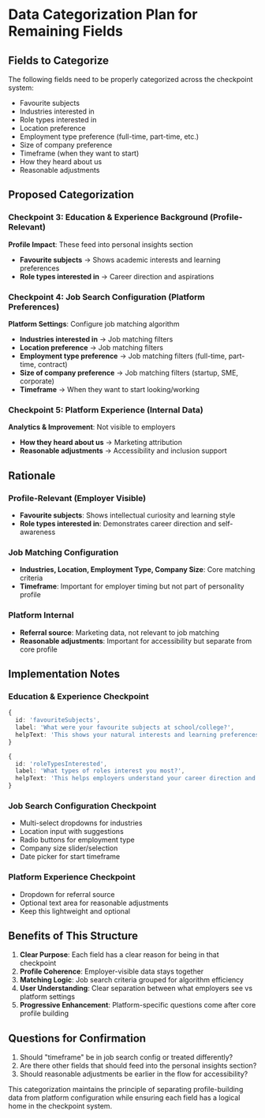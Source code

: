 # Data Categorization Plan for Remaining Fields

## Fields to Categorize

The following fields need to be properly categorized across the checkpoint system:

- Favourite subjects
- Industries interested in  
- Role types interested in
- Location preference
- Employment type preference (full-time, part-time, etc.)
- Size of company preference
- Timeframe (when they want to start)
- How they heard about us
- Reasonable adjustments

## Proposed Categorization

### Checkpoint 3: Education & Experience Background (Profile-Relevant)
**Profile Impact**: These feed into personal insights section
- **Favourite subjects** → Shows academic interests and learning preferences
- **Role types interested in** → Career direction and aspirations

### Checkpoint 4: Job Search Configuration (Platform Preferences)
**Platform Settings**: Configure job matching algorithm
- **Industries interested in** → Job matching filters
- **Location preference** → Job matching filters
- **Employment type preference** → Job matching filters (full-time, part-time, contract)
- **Size of company preference** → Job matching filters (startup, SME, corporate)
- **Timeframe** → When they want to start looking/working

### Checkpoint 5: Platform Experience (Internal Data)
**Analytics & Improvement**: Not visible to employers
- **How they heard about us** → Marketing attribution
- **Reasonable adjustments** → Accessibility and inclusion support

## Rationale

### Profile-Relevant (Employer Visible)
- **Favourite subjects**: Shows intellectual curiosity and learning style
- **Role types interested in**: Demonstrates career direction and self-awareness

### Job Matching Configuration
- **Industries, Location, Employment Type, Company Size**: Core matching criteria
- **Timeframe**: Important for employer timing but not part of personality profile

### Platform Internal
- **Referral source**: Marketing data, not relevant to job matching
- **Reasonable adjustments**: Important for accessibility but separate from core profile

## Implementation Notes

### Education & Experience Checkpoint
```typescript
{
  id: 'favouriteSubjects',
  label: 'What were your favourite subjects at school/college?',
  helpText: 'This shows your natural interests and learning preferences to employers.'
}

{
  id: 'roleTypesInterested',
  label: 'What types of roles interest you most?',
  helpText: 'This helps employers understand your career direction and aspirations.'
}
```

### Job Search Configuration Checkpoint
- Multi-select dropdowns for industries
- Location input with suggestions
- Radio buttons for employment type
- Company size slider/selection
- Date picker for start timeframe

### Platform Experience Checkpoint
- Dropdown for referral source
- Optional text area for reasonable adjustments
- Keep this lightweight and optional

## Benefits of This Structure

1. **Clear Purpose**: Each field has a clear reason for being in that checkpoint
2. **Profile Coherence**: Employer-visible data stays together
3. **Matching Logic**: Job search criteria grouped for algorithm efficiency
4. **User Understanding**: Clear separation between what employers see vs platform settings
5. **Progressive Enhancement**: Platform-specific questions come after core profile building

## Questions for Confirmation

1. Should "timeframe" be in job search config or treated differently?
2. Are there other fields that should feed into the personal insights section?
3. Should reasonable adjustments be earlier in the flow for accessibility?

This categorization maintains the principle of separating profile-building data from platform configuration while ensuring each field has a logical home in the checkpoint system.